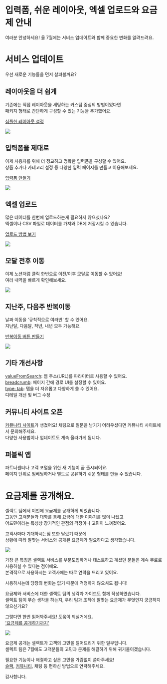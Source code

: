 # 입력폼, 쉬운 레이아웃, 엑셀 업로드와 요금제 안내

여러분 안녕하세요! 올 7월에는 서비스 업데이트와 함께 중요한 변화를 알려드려요.

# 서비스 업데이트

우선 새로운 기능들을 먼저 살펴볼까요? 

## 레이아웃을 더 쉽게

기존에는 직접 레이아웃을 세팅하는 커스텀 중심의 방법이었다면  
패키지 형태로 간단하게 구성할 수 있는 기능을 추가했어요.

[심플한 레이아웃 설정](https://docs.selectfromuser.com/docs/yaml-reference#type-top-left-center-right-bottom)

![](https://files.readme.io/87b1055-bottom.png)

## 입력폼을 제대로

이제 사용자를 위해 더 정교하고 명확한 입력폼을 구성할 수 있어요.  
상품 추가나 카테고리 설정 등 다양한 입력 페이지를 만들고 이용해보세요.

[입력폼 만들기](https://docs.selectfromuser.com/docs/yaml-reference#display-form-1)

![](https://files.readme.io/aaa056d-formOptions.png)

## 엑셀 업로드

많은 데이터를 한번에 업로드하는게 필요하지 않으셨나요?  
엑셀이나 CSV 파일로 데이터를 가져와 DB에 저장시킬 수 있습니다.

[업로드 방법 보기](https://docs.selectfromuser.com/docs/yaml-reference#params-valuefromsheet)

![](https://files.readme.io/1cc183a-params.sheet.png)

## 모달 전후 이동

이제 노션처럼 클릭 한번으로 이전/이후 모달로 이동할 수 있어요!  
여러 내역을 빠르게 확인해보세요.

![](https://files.readme.io/74fe29e-previous-next-modal.png)

## 지난주, 다음주 반복이동

날짜 이동을 '규칙적으로 여러번' 할 수 있어요.  
지난달, 다음달, 작년, 내년 모두 가능해요.

[반복이동 버튼 만들기](https://docs.selectfromuser.com/docs/yaml-reference#relative-true)

![](https://files.readme.io/f12cec4-previous-next-week.png)

## 기타 개선사항

[valueFromSearch](https://docs.selectfromuser.com/docs/yaml-reference#params-valuefromsearch): 웹 주소(URL)를 파라미터로 사용할 수 있어요.  
[breadcrumb](https://docs.selectfromuser.com/docs/yaml-reference#type-header): 페이지 간에 경로 UI를 설정할 수 있어요.  
[type: tab](https://docs.selectfromuser.com/docs/yaml-reference#type-tab): 탭을 더 자유롭고 다양하게 쓸 수 있어요.  
디테일 개선 및 버그 수정

## 커뮤니티 사이트 오픈

[커뮤니티 사이트](https://ask.selectfromuser.com/)가 생겼어요! 채팅으로 질문을 남기기 어려우셨다면 커뮤니티 사이트에서 문의해주세요.  
다양한 사용법이나 업데이트도 계속 올라가게 됩니다.

## 퍼블릭 앱

파트너센터나 고객 포털을 위한 새 기능이 곧 출시되어요.  
페이지 단위로 임베딩하거나 별도로 공유하기 쉬운 형태를 만들 수 있습니다.

# 요금제를 공개해요.

셀렉트 팀에서 이번에 요금제를 공개하게 되었습니다.  
그동안 고객분들과 대화를 통해 요금에 대한 이야기를 많이 나눴고  
어드민이라는 특성상 장기적인 관점의 걱정이나 고민이 느껴졌어요.

고객사마다 기대하시는점 또한 달랐기 때문에  
상황에 따라 알맞는 서비스와 공개된 요금제가 필요하다고 생각했습니다.

![](https://files.readme.io/fa36764-pricing-plan.png)

가장 큰 특징은 셀렉트 서비스를 부분도입하거나 테스트하고 계셨던 분들은 계속 무료로 사용하실 수 있다는 점이에요.  
본격적으로 사용하시는 고객사에는 따로 연락을 드리고 있어요.

사용하시는데 당장의 변화는 없기 때문에 걱정하지 않으셔도 됩니다!

요금제와 서비스에 대한 셀렉트 팀의 생각과 가이드도 함께 작성하였습니다.  
셀렉트 팀이 무슨 생각을 하는지, 우리 팀과 조직에 알맞는 요금제가 무엇인지 궁금하지 않으신가요?

그렇다면 한번 읽어봐주세요! 도움이 되실거에요.  
['요금제를 공개하기까지'](https://blog.selectfromuser.com/pricing-plan-for-customers/)

![](https://files.readme.io/c177651-quino-al-c5SEmsjqq5o-unsplash.jpg)

요금제 공개는 셀렉트가 고객의 고민을 덜어드리기 위한 일부입니다.  
셀렉트 팀은 7월에도 고객분들의 고민과 문제를 해결하기 위해 귀기울이겠습니다.

필요한 기능이나 해결하고 싶은 고민을 가감없이 쏟아주세요!  
[슬랙](https://join.slack.com/t/selectcommunity/shared_invite/zt-161fvp0bn-SjJykcvL9ply0CQzUXrL9A), [커뮤니티](https://ask.selectfromuser.com), 채팅 등 편하신 방법으로 연락해주세요.

감사합니다.